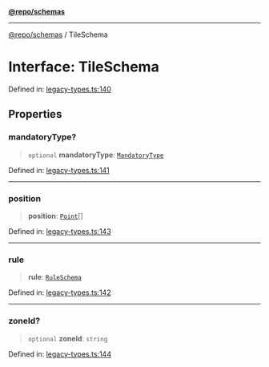 [**@repo/schemas**](../README.md)

***

[@repo/schemas](../README.md) / TileSchema

# Interface: TileSchema

Defined in: [legacy-types.ts:140](https://github.com/alexqguo/drinking-board-game-v3/blob/afd6bac85649b603b1a3817542e5f085a462e4f0/packages/schemas/src/legacy-types.ts#L140)

## Properties

### mandatoryType?

> `optional` **mandatoryType**: [`MandatoryType`](../enumerations/MandatoryType.md)

Defined in: [legacy-types.ts:141](https://github.com/alexqguo/drinking-board-game-v3/blob/afd6bac85649b603b1a3817542e5f085a462e4f0/packages/schemas/src/legacy-types.ts#L141)

***

### position

> **position**: [`Point`](Point.md)[]

Defined in: [legacy-types.ts:143](https://github.com/alexqguo/drinking-board-game-v3/blob/afd6bac85649b603b1a3817542e5f085a462e4f0/packages/schemas/src/legacy-types.ts#L143)

***

### rule

> **rule**: [`RuleSchema`](../type-aliases/RuleSchema.md)

Defined in: [legacy-types.ts:142](https://github.com/alexqguo/drinking-board-game-v3/blob/afd6bac85649b603b1a3817542e5f085a462e4f0/packages/schemas/src/legacy-types.ts#L142)

***

### zoneId?

> `optional` **zoneId**: `string`

Defined in: [legacy-types.ts:144](https://github.com/alexqguo/drinking-board-game-v3/blob/afd6bac85649b603b1a3817542e5f085a462e4f0/packages/schemas/src/legacy-types.ts#L144)
